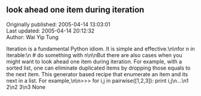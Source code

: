 ## look ahead one item during iteration  
Originally published: 2005-04-14 13:03:01  
Last updated: 2005-04-14 20:12:32  
Author: Wai Yip Tung  
  
Iteration is a fundamental Python idiom. It is simple and effective.\n\nfor n in iterable:\n  # do something with n\n\nBut there are also cases when you might want to look ahead one item during iteration. For example, with a sorted list, one can eliminate duplicated items by dropping those equals to the next item. This generator based recipe that enumerate an item and its next in a list. For example,\n\n>>> for i,j in pairwise([1,2,3]): print i,j\n...\n1 2\n2 3\n3 None